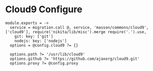 
# Cloud9 Configure

    module.exports = ->
      service = migration.call @, service, 'masson/commons/cloud9', ['cloud9'], require('nikita/lib/misc').merge require('.').use,
        git: key: ['git']
        nodejs: key: ['nodejs']
      options = @config.cloud9 ?= {}

      options.path ?= '/usr/lib/cloud9'
      options.github ?= 'https://github.com/ajaxorg/cloud9.git'
      options.proxy ?= @config.proxy
